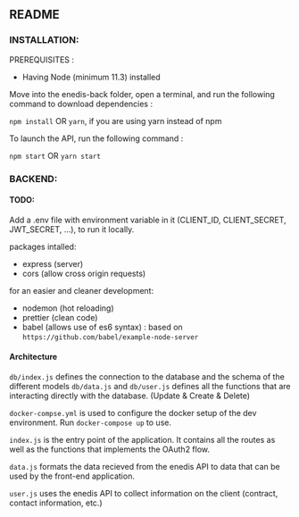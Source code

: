 ## README

### INSTALLATION:
PREREQUISITES : 
- Having Node (minimum 11.3) installed

Move into the enedis-back folder, open a terminal, and run the following command to download dependencies :

`npm install` OR `yarn`, if you are using yarn instead of npm

To launch the API, run the following command :

`npm start` OR `yarn start`


### BACKEND:

#### TODO:
Add a .env file with environment variable in it (CLIENT_ID, CLIENT_SECRET, JWT_SECRET, ...), to run it locally.

packages intalled:
- express (server)
- cors (allow cross origin requests)

for an easier and cleaner development:
- nodemon (hot reloading)
- prettier (clean code)
- babel (allows use of es6 syntax) : based on `https://github.com/babel/example-node-server`

#### Architecture 
`db/index.js` defines the connection to the database and the schema of the different models
`db/data.js` and `db/user.js` defines all the functions that are interacting directly with the database. (Update & Create & Delete)

`docker-compse.yml` is used to configure the docker setup of the dev environment. Run `docker-compose up` to use. 

`index.js` is the entry point of the application. It contains all the routes as well as the functions that implements the OAuth2 flow.

`data.js` formats the data recieved from the enedis API to data that can be used by the front-end application. 

`user.js` uses the enedis API to collect information on the client (contract, contact information, etc.)

